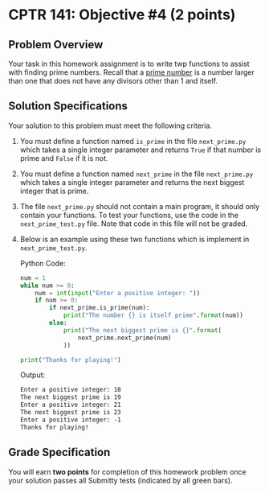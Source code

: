 # CPTR 141: Objective #4 (2 points)

## Problem Overview

Your task in this homework assignment is to write twp functions to assist with finding prime numbers. Recall that a [prime number](https://en.wikipedia.org/wiki/Prime_number) is a number larger than one that does not have any divisors other than 1 and itself.


## Solution Specifications

Your solution to this problem must meet the following criteria.

1. You must define a function named `is_prime` in the file `next_prime.py` which takes a single integer parameter and returns `True` if that number is prime and `False` if it is not.

2. You must define a function named `next_prime` in the file `next_prime.py` which takes a single integer parameter and returns the next biggest integer that is prime.

3. The file `next_prime.py` should not contain a main program, it should only contain your functions. To test your functions, use the code in the `next_prime_test.py` file. Note that code in this file will not be graded.

1. Below is an example using these two functions which is implement in `next_prime_test.py`.

    Python Code:
    ```python
    num = 1
    while num >= 0:
        num = int(input("Enter a positive integer: "))
        if num >= 0:
            if next_prime.is_prime(num):
                print("The number {} is itself prime".format(num))
            else:
                print("The next biggest prime is {}".format(
                    next_prime.next_prime(num)
                ))

    print("Thanks for playing!")
    ```

    Output:
    ```html
    Enter a positive integer: 18
    The next biggest prime is 19
    Enter a positive integer: 21
    The next biggest prime is 23
    Enter a positive integer: -1
    Thanks for playing!
    ```

## Grade Specification

You will earn **two points** for completion of this homework problem once your solution passes all Submitty tests (indicated by all green bars).
